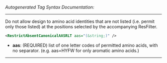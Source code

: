 _Autogenerated Tag Syntax Documentation:_

---
Do not allow design to amino acid identities that are not listed (i.e. permit only those listed) at the positions selected by the accompanying ResFilter.

```xml
<RestrictAbsentCanonicalAASRLT aas="(&string;)" />
```

-   **aas**: (REQUIRED) list of one letter codes of permitted amino acids, with no separator. (e.g. aas=HYFW for only aromatic amino acids.)

---

